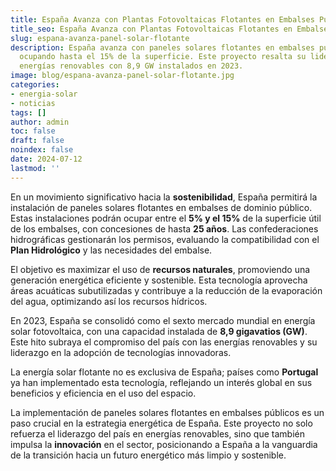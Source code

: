 ```yaml
---
title: España Avanza con Plantas Fotovoltaicas Flotantes en Embalses Públicos
title_seo: España Avanza con Plantas Fotovoltaicas Flotantes en Embalses Públicos
slug: espana-avanza-panel-solar-flotante
description: España avanza con paneles solares flotantes en embalses públicos,
  ocupando hasta el 15% de la superficie. Este proyecto resalta su liderazgo en
  energías renovables con 8,9 GW instalados en 2023.
image: blog/espana-avanza-panel-solar-flotante.jpg
categories:
- energia-solar
- noticias
tags: []
author: admin
toc: false
draft: false
noindex: false
date: 2024-07-12
lastmod: ''
---
```

En un movimiento significativo hacia la **sostenibilidad**, España permitirá la instalación de paneles solares flotantes en embalses de dominio público. Estas instalaciones podrán ocupar entre el **5% y el 15%** de la superficie útil de los embalses, con concesiones de hasta **25 años**. Las confederaciones hidrográficas gestionarán los permisos, evaluando la compatibilidad con el **Plan Hidrológico** y las necesidades del embalse.

El objetivo es maximizar el uso de **recursos naturales**, promoviendo una generación energética eficiente y sostenible. Esta tecnología aprovecha áreas acuáticas subutilizadas y contribuye a la reducción de la evaporación del agua, optimizando así los recursos hídricos.

En 2023, España se consolidó como el sexto mercado mundial en energía solar fotovoltaica, con una capacidad instalada de **8,9 gigavatios (GW)**. Este hito subraya el compromiso del país con las energías renovables y su liderazgo en la adopción de tecnologías innovadoras.

La energía solar flotante no es exclusiva de España; países como **Portugal** ya han implementado esta tecnología, reflejando un interés global en sus beneficios y eficiencia en el uso del espacio.

La implementación de paneles solares flotantes en embalses públicos es un paso crucial en la estrategia energética de España. Este proyecto no solo refuerza el liderazgo del país en energías renovables, sino que también impulsa la **innovación** en el sector, posicionando a España a la vanguardia de la transición hacia un futuro energético más limpio y sostenible.

